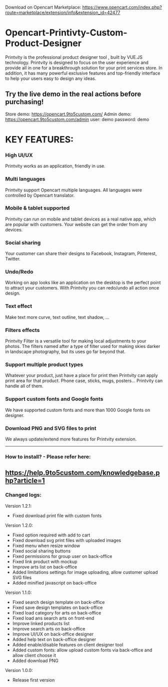 Download on Opencart Marketplace: https://www.opencart.com/index.php?route=marketplace/extension/info&extension_id=42477

# Opencart-Printivty-Custom-Product-Designer
Printvity is the professional product designer tool , built by VUE.JS technology. Printvity is designed to focus on the user experience and provide all in one for a breakthrough solution for your print services store. In addition, it has many powerful exclusive features and top-friendly interface to help your users easy to design any ideas.

## Try the live demo in the real actions before purchasing!
Store demo: https://opencart.9to5custom.com/
Admin demo: https://opencart.9to5custom.com/admin
user: demo
password: demo

# KEY FEATURES:

### High UI/UX
Printvity works as an application, friendly in use.

### Multi languages
Printvity support Opencart multiple languages. All languages were controlled by Opencart translator.

### Mobile & tablet supported
Printvity can run on mobile and tablet devices as a real native app, which are popular with customers. Your website can get the order from any devices.

### Social sharing
Your customer can share their designs to Facebook, Instagram, Pinterest, Twitter.

### Undo/Redo
Working on app looks like an application on the desktop is the perfect point to attract your customers. With Printvity you can redo/undo all action once design.

### Text effect
Make text more curve, text outline, text shadow, ...

### Filters effects
Printvity Filter is a versatile tool for making local adjustments to your photos. The filters named after a type of filter used for making skies darker in landscape photography, but its uses go far beyond that.

### Support multiple product types
Whatever your product, just have a place for print then Printvity can apply print area for that product. Phone case, sticks, mugs, posters… Printvity can handle all of them.

### Support custom fonts and Google fonts
We have supported custom fonts and more than 1000 Google fonts on designer.

### Download PNG and SVG files to print

We always update/extend more features for Printvity extension.

--------------------------------------
### How to install? - Please refer here: 

https://help.9to5custom.com/knowledgebase.php?article=1
--------------------------------------
### Changed logs:

Version 1.2.1:
- Fixed download print file with custom fonts

Version 1.2.0:
- Fixed option required with add to cart
- Fixed download svg print files with uploaded images
- Fixed menu when resize window
- Fixed social sharing buttons
- Fixed permissions for group user on back-office
- Fixed link product with mockup
- Improve arts list on back-office
- Added limitations settings for image uploading, allow customer upload SVG files
- Added minified javascript on back-office

Version 1.1.0:
- Fixed search design template on back-office
- Fixed save design templates on back-office
- Fixed load category for arts on back-office
- Fixed load ans search arts on front-end
- Improve linked products list
- Improve search arts on back-office
- Improve UI/UX on back-office designer
- Added help text on back-office designer
- Added enable/disable features on client designer tool
- Added custom fonts: allow upload custom fonts via back-office and allow client choose it
- Added download PNG

Version 1.0.0:
- Release first version
